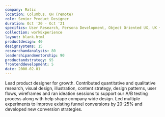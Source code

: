 ```yaml
---
company: Matic
location: Columbus, OH (remote)
role: Senior Product Designer
duration: Oct '20 - Oct '21
specifics: User Research, Persona Development, Object Oriented UX, UX + UI, Visual Design
collection: workExperience
layout: blank.html
productdesign: 40
designsystems: 15
researchandanalysis: 80
leadershipandmentorship: 90
productandstrategy: 95
frontenddevelopment: 5
date: 2000-02-01
---
```


Lead product designer for growth. Contributed quantitative and qualitative research, visual design, illustration, content strategy, design patterns, user flows, wireframes and ran ideation sessions to support our A/B testing process along with help shape company wide design. Led multiple experiments to improve existing funnel conversions by 20-25% and developed new conversion strategies.
